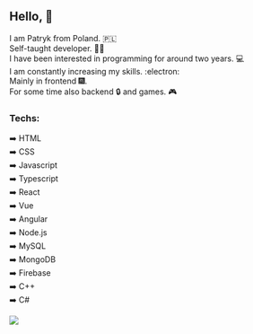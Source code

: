 ## Hello, 👋  
I am Patryk from Poland. :poland:  
Self-taught developer.  :man_student:  
I have been interested in programming for around two years. :computer:  
I am constantly increasing my skills.  :electron:     
Mainly in frontend :fireworks:.     
For some time also backend :lock: and games.  :video_game:   

### Techs:
:arrow_right: HTML  
:arrow_right: CSS  
:arrow_right: Javascript  
:arrow_right: Typescript  
:arrow_right: React  
:arrow_right: Vue    
:arrow_right: Angular  
:arrow_right: Node.js  
:arrow_right: MySQL  
:arrow_right: MongoDB    
:arrow_right: Firebase       
:arrow_right: C++    
:arrow_right: C#      

<img src="https://www.resourcifi.com/blog/wp-content/uploads/2021/05/Angular-vs-React-vs-Vue-Which-One-to-Choose-For-Your-Web-App-in-2021.jpg" data="frameworks"></img>
